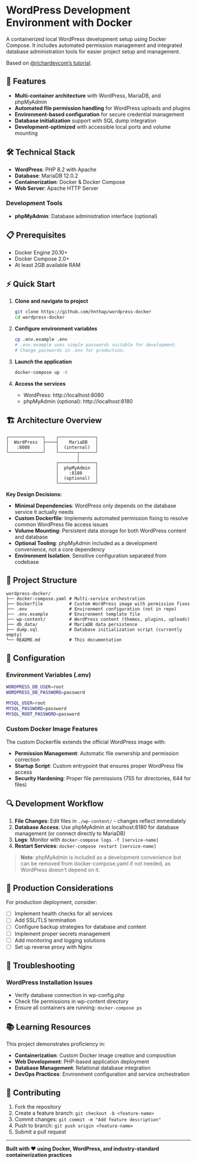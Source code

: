 # WordPress Development Environment with Docker

A containerized local WordPress development setup using Docker Compose. It includes automated permission management and integrated database administration tools for easier project setup and management.

Based on [@richardevcom’s tutorial](https://medium.com/@richardevcom/wordpress-development-environment-with-docker-ba52427bdd65).

## 🚀 Features

- **Multi-container architecture** with WordPress, MariaDB, and phpMyAdmin
- **Automated file permission handling** for WordPress uploads and plugins
- **Environment-based configuration** for secure credential management
- **Database initialization** support with SQL dump integration
- **Development-optimized** with accessible local ports and volume mounting

## 🛠 Technical Stack

- **WordPress**: PHP 8.2 with Apache
- **Database**: MariaDB 12.0.2
- **Containerization**: Docker & Docker Compose
- **Web Server**: Apache HTTP Server

### Development Tools
- **phpMyAdmin**: Database administration interface (optional)

## 📋 Prerequisites

- Docker Engine 20.10+
- Docker Compose 2.0+
- At least 2GB available RAM

## ⚡ Quick Start

1. **Clone and navigate to project**
   ```bash
   git clone https://github.com/hnthap/wordpress-docker
   cd wordpress-docker
   ```

2. **Configure environment variables**
   ```bash
   cp .env.example .env
   # .env.example uses simple passwords suitable for development.
   # Change passwords in .env for production.
   ```

3. **Launch the application**
   ```bash
   docker-compose up -d
   ```

4. **Access the services**
   - WordPress: http://localhost:8080
   - phpMyAdmin (optional): http://localhost:8180

## 🏗 Architecture Overview

```
┌─────────────┐    ┌──────────────┐    
│  WordPress  ├────┤    MariaDB   │    
│   :8080     │    │  (internal)  │    
└─────────────┘    └───────┬──────┘    
                           │
                   ┌───────┴──────┐
                   │  phpMyAdmin  │
                   │    :8180     │
                   │  (optional)  │
                   └──────────────┘
```

**Key Design Decisions:**

- **Minimal Dependencies**: WordPress only depends on the database service it actually needs
- **Custom Dockerfile**: Implements automated permission fixing to resolve common WordPress file access issues
- **Volume Mounting**: Persistent data storage for both WordPress content and database
- **Optional Tooling**: phpMyAdmin included as a development convenience, not a core dependency
- **Environment Isolation**: Sensitive configuration separated from codebase

## 📁 Project Structure

```
wordpress-docker/
├── docker-compose.yaml # Multi-service orchestration
├── Dockerfile          # Custom WordPress image with permission fixes
├── .env                # Environment configuration (not in repo)
├── .env.example        # Environment template file
├── wp-content/         # WordPress content (themes, plugins, uploads)
├── db_data/            # MariaDB data persistence
├── dump.sql            # Database initialization script (currently empty)
└── README.md           # This documentation
```

## 🔧 Configuration

### Environment Variables (.env)

```bash
WORDPRESS_DB_USER=root
WORDPRESS_DB_PASSWORD=password

MYSQL_USER=root
MYSQL_PASSWORD=password
MYSQL_ROOT_PASSWORD=password
```

### Custom Docker Image Features

The custom Dockerfile extends the official WordPress image with:

- **Permission Management**: Automatic file ownership and permission correction
- **Startup Script**: Custom entrypoint that ensures proper WordPress file access
- **Security Hardening**: Proper file permissions (755 for directories, 644 for files)

## 🔍 Development Workflow

1. **File Changes**: Edit files in `./wp-content/` - changes reflect immediately
2. **Database Access**: Use phpMyAdmin at localhost:8180 for database management (or connect directly to MariaDB)
3. **Logs**: Monitor with `docker-compose logs -f [service-name]`
4. **Restart Services**: `docker-compose restart [service-name]`

> **Note**: phpMyAdmin is included as a development convenience but can be removed from docker-compose.yaml if not needed, as WordPress doesn't depend on it.

## 🚀 Production Considerations

For production deployment, consider:

- [ ] Implement health checks for all services
- [ ] Add SSL/TLS termination
- [ ] Configure backup strategies for database and content
- [ ] Implement proper secrets management
- [ ] Add monitoring and logging solutions
- [ ] Set up reverse proxy with Nginx

## 🐛 Troubleshooting

### WordPress Installation Issues

- Verify database connection in wp-config.php
- Check file permissions in wp-content directory
- Ensure all containers are running: `docker-compose ps`

## 📚 Learning Resources

This project demonstrates proficiency in:
- **Containerization**: Custom Docker image creation and composition
- **Web Development**: PHP-based application deployment
- **Database Management**: Relational database integration
- **DevOps Practices**: Environment configuration and service orchestration

## 🤝 Contributing

1. Fork the repository
2. Create a feature branch: `git checkout -b <feature-name>`
3. Commit changes: `git commit -m "Add feature description"`
4. Push to branch: `git push origin <feature-name>`
5. Submit a pull request

---

**Built with ❤️ using Docker, WordPress, and industry-standard containerization practices**
